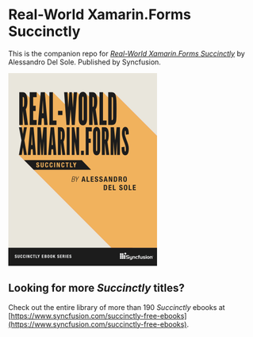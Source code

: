 # Real-World Xamarin.Forms Succinctly

This is the companion repo for [*Real-World Xamarin.Forms Succinctly*](https://www.syncfusion.com/succinctly-free-ebooks/real-world-xamarin-forms-succinctly) by Alessandro Del Sole. Published by Syncfusion.

[![cover](https://github.com/SyncfusionSuccinctlyE-Books/Real-World-Xamarin.Forms-Succinctly/blob/main/cover.png)](https://www.syncfusion.com/succinctly-free-ebooks)

## Looking for more _Succinctly_ titles?

Check out the entire library of more than 190 _Succinctly_ ebooks at [https://www.syncfusion.com/succinctly-free-ebooks](https://www.syncfusion.com/succinctly-free-ebooks).
